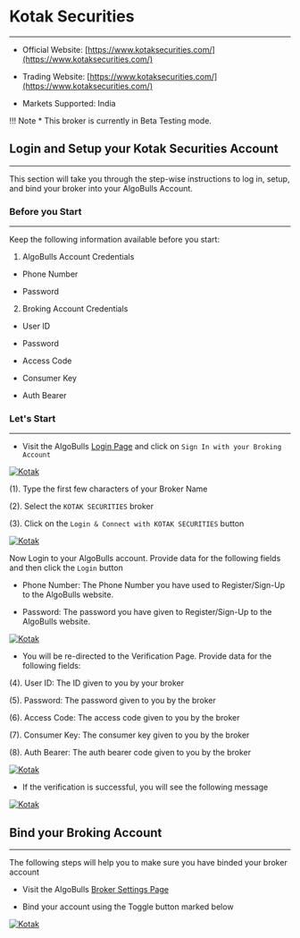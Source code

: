 # Kotak Securities
---

* Official Website: [https://www.kotaksecurities.com/](https://www.kotaksecurities.com/)

* Trading Website: [https://www.kotaksecurities.com/](https://www.kotaksecurities.com/)

* Markets Supported: India

!!! Note
    * This broker is currently in Beta Testing mode.

## Login and Setup your Kotak Securities Account 
---
This section will take you through the step-wise instructions to log in, setup, and bind your broker into your AlgoBulls Account.

### Before you Start
---
Keep the following information available before you start:

1) AlgoBulls Account Credentials

* Phone Number

* Password

2) Broking Account Credentials

* User ID

* Password

* Access Code

* Consumer Key

* Auth Bearer

### Let's Start
---
* Visit the AlgoBulls [Login Page](https://app.algobulls.com/user/login) and click on `Sign In with your Broking Account`

[ ![Kotak](imgs/siwyba.png "Click to Enlarge or Ctrl+Click to open in a new Tab") ](imgs/siwyba.png)

(1). Type the first few characters of your Broker Name

(2). Select the `KOTAK SECURITIES` broker

(3). Click on the `Login & Connect with KOTAK SECURITIES` button

[ ![Kotak](imgs/kotak/kotak_1.png "Click to Enlarge or Ctrl+Click to open in a new Tab") ](imgs/kotak/kotak_1.png)

Now Login to your AlgoBulls account. Provide data for the following fields and then click the `Login` button

* Phone Number: The Phone Number you have used to Register/Sign-Up to the AlgoBulls website.

* Password: The password you have given to Register/Sign-Up to the AlgoBulls website.

[ ![Kotak](imgs/sign-in-2.png "Click to Enlarge or Ctrl+Click to open in a new Tab") ](imgs/sign-in-2.png)

* You will be re-directed to the Verification Page. Provide data for the following fields:

(4). User ID: The ID given to you by your broker

(5). Password: The password given to you by the broker

(6). Access Code: The access code given to you by the broker

(7). Consumer Key: The consumer key given to you by the broker

(8). Auth Bearer: The auth bearer code given to you by the broker

[ ![Kotak](imgs/kotak/kotak_2.png "Click to Enlarge or Ctrl+Click to open in a new Tab") ](imgs/kotak/kotak_2.png)

* If the verification is successful, you will see the following message

[ ![Kotak](imgs/success_login.png "Click to Enlarge or Ctrl+Click to open in a new Tab") ](imgs/success_login.png)

## Bind your Broking Account
---
The following steps will help you to make sure you have binded your broker account

* Visit the AlgoBulls [Broker Settings Page](https://app.algobulls.com/account/broking)

* Bind your account using the Toggle button marked below

[ ![Kotak](imgs/kotak/kotak_4.png "Click to Enlarge or Ctrl+Click to open in a new Tab") ](imgs/kotak/kotak_4.png)
